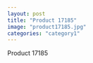 ```yaml
---
layout: post
title: "Product 17185"
image: "product17185.jpg"
categories: "category1"
---
```

Product 17185
